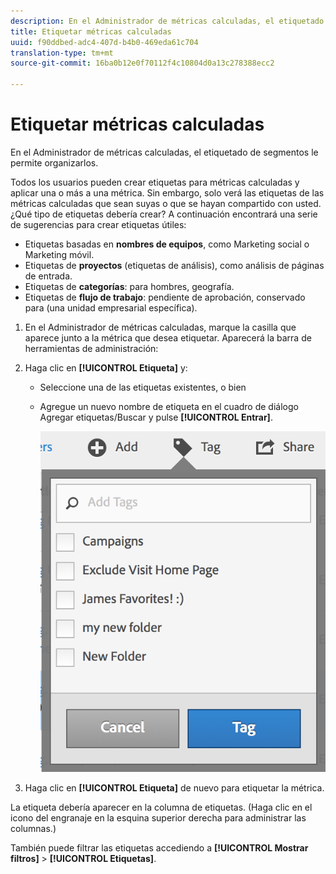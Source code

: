 ```yaml
---
description: En el Administrador de métricas calculadas, el etiquetado de segmentos le permite organizarlos.
title: Etiquetar métricas calculadas
uuid: f90ddbed-adc4-407d-b4b0-469eda61c704
translation-type: tm+mt
source-git-commit: 16ba0b12e0f70112f4c10804d0a13c278388ecc2

---
```



# Etiquetar métricas calculadas

En el Administrador de métricas calculadas, el etiquetado de segmentos le permite organizarlos.

Todos los usuarios pueden crear etiquetas para métricas calculadas y aplicar una o más a una métrica. Sin embargo, solo verá las etiquetas de las métricas calculadas que sean suyas o que se hayan compartido con usted. ¿Qué tipo de etiquetas debería crear? A continuación encontrará una serie de sugerencias para crear etiquetas útiles:

* Etiquetas basadas en **nombres de equipos**, como Marketing social o Marketing móvil.
* Etiquetas de **proyectos** (etiquetas de análisis), como análisis de páginas de entrada.
* Etiquetas de **categorías**: para hombres, geografía.
* Etiquetas de **flujo de trabajo**: pendiente de aprobación, conservado para (una unidad empresarial específica).

1. En el Administrador de métricas calculadas, marque la casilla que aparece junto a la métrica que desea etiquetar. Aparecerá la barra de herramientas de administración:
1. Haga clic en **[!UICONTROL Etiqueta]** y:

   * Seleccione una de las etiquetas existentes, o bien
   * Agregue un nuevo nombre de etiqueta en el cuadro de diálogo Agregar etiquetas/Buscar y pulse **[!UICONTROL Entrar]**.

      ![](assets/cm_add_tags.png)

1. Haga clic en **[!UICONTROL Etiqueta]** de nuevo para etiquetar la métrica.

La etiqueta debería aparecer en la columna de etiquetas. (Haga clic en el icono del engranaje en la esquina superior derecha para administrar las columnas.)

También puede filtrar las etiquetas accediendo a **[!UICONTROL Mostrar filtros]** > **[!UICONTROL Etiquetas]**.
